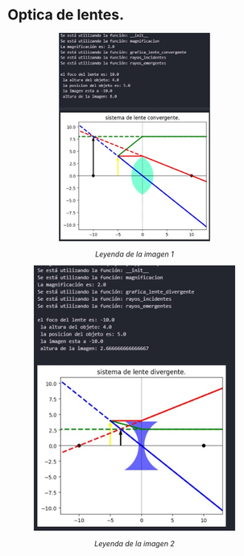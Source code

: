 # Optica de lentes.

<div align="center">
  <div style="display: inline-block; text-align: center;">
    <img src="https://github.com/Juanpaz0411/Proyecto_final/blob/master/imagenes%20readme/convergente.jpeg.jpeg" alt="Descripción de la imagen 1" width="300" />
    <p><em>Leyenda de la imagen 1</em></p>
  </div>
  <div style="display: inline-block; text-align: center;">
    <img src="https://github.com/Juanpaz0411/Proyecto_final/blob/master/imagenes%20readme/divergente.jpeg.jpeg" alt="Descripción de la imagen 2" width="400" />
    <p><em>Leyenda de la imagen 2</em></p>
  </div>
</div>


